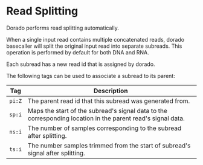 # Read Splitting

Dorado performs read splitting automatically.

When a single input read contains multiple concatenated reads, dorado basecaller will split the
original input read into separate subreads. This operation is performed by default for both DNA
and RNA.

Each subread has a new read id that is assigned by dorado.

The following tags can be used to associate a subread to its parent:

| Tag | Description |
| --- | ----------- |
| `pi:Z` | The parent read id that this subread was generated from. |
| `sp:i` | Maps the start of the subread's signal data to the corresponding location in the parent read's signal data. |
| `ns:i` | The number of samples corresponding to the subread after splitting. |
| `ts:i` | The number samples trimmed from the start of subread's signal after splitting. |
